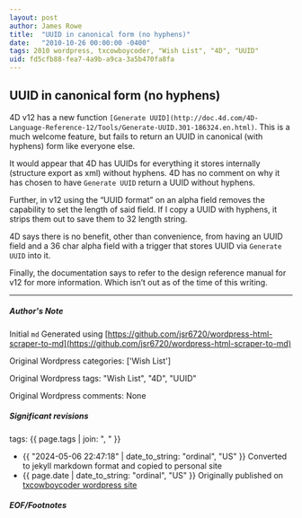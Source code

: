 ```yaml
---
layout: post
author: James Rowe
title:  "UUID in canonical form (no hyphens)"
date:   "2010-10-26 00:00:00 -0400"
tags: 2010 wordpress, txcowboycoder, "Wish List", "4D", "UUID"
uid: fd5cfb88-fea7-4a9b-a9ca-3a5b470fa8fa
---
```



## UUID in canonical form (no hyphens)


4D v12 has a new function `[Generate UUID](http://doc.4d.com/4D-Language-Reference-12/Tools/Generate-UUID.301-186324.en.html)`. This is a much welcome feature, but fails to return an UUID in canonical (with hyphens) form like everyone else.


It would appear that 4D has UUIDs for everything it stores internally (structure export as xml) without hyphens. 4D has no comment on why it has chosen to have `Generate UUID` return a UUID without hyphens.


Further, in v12 using the “UUID format” on an alpha field removes the capability to set the length of said field. If I copy a UUID with hyphens, it strips them out to save them to 32 length string.


4D says there is no benefit, other than convenience, from having an UUID field and a 36 char alpha field with a trigger that stores UUID via `Generate UUID` into it.


Finally, the documentation says to refer to the design reference manual for v12 for more information. Which isn’t out as of the time of this writing.




---

##### Author's Note

Initial `md` Generated using [https://github.com/jsr6720/wordpress-html-scraper-to-md](https://github.com/jsr6720/wordpress-html-scraper-to-md)

Original Wordpress categories: ['Wish List']

Original Wordpress tags: "Wish List", "4D", "UUID"

Original Wordpress comments: None

##### Significant revisions

tags: {{ page.tags | join: ", " }} <!-- todo move this somewhere -->

- {{ "2024-05-06 22:47:18" | date_to_string: "ordinal", "US" }} Converted to jekyll markdown format and copied to personal site
- {{ page.date | date_to_string: "ordinal", "US" }} Originally published on [txcowboycoder wordpress site](https://txcowboycoder.wordpress.com/2010/10/26/uuid-in-canonical-form/)

##### EOF/Footnotes

